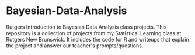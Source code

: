 # Bayesian-Data-Analysis
Rutgers Introduction to Bayesian Data Analysis class projects. This repository is a collection of projects from my Statistical Learning class at Rutgers New Brunswick. It includes the code for R and writeups that explain the project and answer our teacher's prompts/questions.
